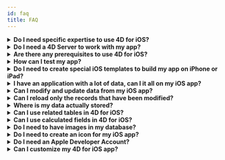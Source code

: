 ```yaml
---
id: faq
title: FAQ
---
```


<details>
<summary>
    <b>Do I need specific expertise to use 4D for iOS?</b>
</summary>
<br>
With 4D for iOS, you can easily create a mobile project directly from 4D, without the need of any prior expertise building native iOS apps!

The mobile project editor has been designed in such a way that you can use 4D for iOS without any specific knowledge in mobile app developement. 
<br>
</details>

<details>
<summary>
<b>Do I need a 4D Server to work with my app?</b>
</summary>
<br>
4D Server is required to use 4D for iOS, 4D Desktop (Single User) is not supported.
<br>
</details>

<details>
<summary>
    <b>Are there any prerequisites to use 4D for iOS?</b>
</summary>
<br>
To use 4D for iOS you'll need to install the latest version of Xcode on your Mac.
See the prerequisites list [here](prerequisites.html).
<br>
</details>


<details>
<summary>
<b>How can I test my app?</b>
</summary>
<br>
4D for iOS allows you to test your app in the [Simulator](simulator.html) and/or right on your iOS [device](install-device.html) (iPhone and iPad).
<br>
</details>


<details>
<summary>
<b>Do I need to create special iOS templates to build my app on iPhone or iPad?</b>
</summary>
<br>
All templates available in 4D for iOS are optimized for you to build app for iPhones and iPads.
<br>
</details>


<details>
<summary>
<b>I have an application with a lot of data, can I it all on my iOS app?</b>
</summary>
<br>
4D for iOs allows you to embed a maximum of 10,000 records in your app. 

For now, the best way to deal with large amounts of data is to create an intermediate table and filter the results you want to display.

Future versions of 4D for iOS will include a way to apply filters so only the required information is displays.
<br>
</details>


<details>
<summary>
<b>Can I modify and update data from my iOS app?</b>
</summary>
<br>
For now, 4D for iOS allows you to build read-only apps.

Future versions will allow you to add and modify your records right from your iOS app and synchronize your data with the server.
<br>
</details>

<details>
<summary>
<b>Can I reload only the records that have been modified?</b>
</summary>
<br>
When you reload data, all your data is downloaded to replace the existing data.

Incremental synchronization is planned for a future release.
<br>
</details>

<details>
<summary>
<b>Where is my data actually stored?</b>
</summary>
<br>
Your data is stored locally on your iOS device. This allows you to access your data in offline mode.
<br>
</details>

<details>
<summary>
<b>Can I use related tables in 4D for iOS?</b>
</summary>
<br>
We know that you use a lot related tables for your business applications and we're working on accessing related tables for a future 4D for iOS release. 

<br>
</details>


<details>
<summary>
<b>Can I use calculated fields in 4D for iOS?</b>
</summary>
<br>
You can create pre-calculated fields in 4D and publish them from the [Structure section](structure.html) of the 4D for iOS project editor.
<br>
</details>

<details>
<summary>
<b>Do I need to have images in my database?</b>
</summary>
<br>
Images are not mandatory, but we highly recommend that you use images to offer the best user experience.

4D for iOS offers a variety of [list form](list-form-templates.html) and [detail form](detail-form-templates.html) templates. With or without images, with charts...
<br>
</details>

<details>
<summary>
<b>Do I need to create an icon for my iOS app?</b>
</summary>
<br>
It's highly recommended to have an icon for your 4D for iOS app. If you don't have one, the default icon (the 4D logo) will be displayed. 

If you already have an icon for your 4D Desktop application, you can drag and drop it directly into the icon area on the [General](general.html) section of the project editor.
<br>
</details>


<details>
<summary>
	 <b>Do I need an Apple Developer Account?</b>
</summary>
<br>
To test your app on an iOS device, you'll need to create at least a [free Apple Developer account](free-developer-account.html).

To deploy a 4D for iOS app, you'll need to enroll in the [Apple Developer Enterprise Program](register-apple-developer-enterprise-program.html) (for an in-house deployment) or in the [Apple Developer Program](register-apple-developer-program-organization.html) (for an App Store deployment).
<br>
</details>

<details>
<summary>
<b>Can I customize my 4D for iOS app?</b>
</summary>
<br>
4D for iOS generates a real Xcode project that you can [open and modify](open-xcode.html) according to your needs. 

<br>
</details>




